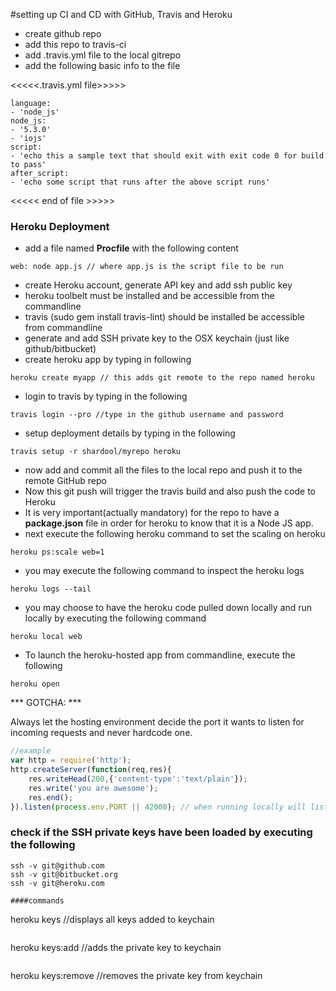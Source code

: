 #setting up CI and CD with GitHub, Travis and Heroku
- create github repo
- add this repo to travis-ci
- add .travis.yml file to the local gitrepo
- add the following basic info to the file

<<<<<.travis.yml file>>>>>
```
language:
- 'node_js'
node_js:
- '5.3.0'
- 'iojs'
script:
- 'echo this a sample text that should exit with exit code 0 for build to pass'
after_script:
- 'echo some script that runs after the above script runs'
```
<<<<< end of file >>>>>

### Heroku Deployment
- add a file named **Procfile** with the following content
```
web: node app.js // where app.js is the script file to be run
```

- create Heroku account, generate API key and add ssh public key
- heroku toolbelt must be installed and be accessible from the commandline
- travis (sudo gem install travis-lint) should be installed be accessible from commandline 
- generate and add SSH private key to the OSX keychain (just like github/bitbucket)
- create heroku app by typing in following
```
heroku create myapp // this adds git remote to the repo named heroku
```
- login to travis by typing in the following
```
travis login --pro //type in the github username and password
```
- setup deployment details by typing in the following
```
travis setup -r shardool/myrepo heroku
```
- now add and commit all the files to the local repo and push it to the remote GitHub repo
- Now this git push will trigger the travis build and also push the code to Heroku
- It is very important(actually mandatory) for the repo to have a **package.json** file in order for heroku to know that it is a Node JS app.
- next execute the following heroku command to set the scaling on heroku
```
heroku ps:scale web=1
```
- you may execute the following command to inspect the heroku logs

```
heroku logs --tail
```
- you may choose to have the heroku code pulled down locally and run locally by executing the following command

```
heroku local web
```
- To launch the heroku-hosted app from commandline, execute the following
```
heroku open
```
*** GOTCHA: ***

Always let the hosting environment decide the port it wants to listen for incoming requests and never hardcode one.
``` JavaScript 
//example
var http = require('http');
http.createServer(function(req,res){
    res.writeHead(200,{'content-type':'text/plain'});
    res.write('you are awesome');
    res.end();
}).listen(process.env.PORT || 42000); // when running locally will listen on 42000
```
### check if the SSH private keys have been loaded by executing the following
```
ssh -v git@github.com
ssh -v git@bitbucket.org
ssh -v git@heroku.com

####commands
```
heroku keys //displays all keys added to keychain
```

```
heroku keys:add <path to private key> //adds the private key to keychain
```

```
heroku keys:remove <name of the keyowner> //removes the private key from keychain
```